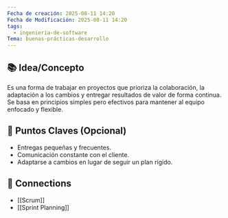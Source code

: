 ```yaml
---
Fecha de creación: 2025-08-11 14:20
Fecha de Modificación: 2025-08-11 14:20
tags:
  - ingeniería-de-software
Tema: buenas-prácticas-desarrollo
---
```



## 📚 Idea/Concepto 
Es una forma de trabajar en proyectos que prioriza la colaboración, la adaptación a los cambios y entregar resultados de valor de forma continua. Se basa en principios simples pero efectivos para mantener al equipo enfocado y flexible.
## 📌 Puntos Claves (Opcional)
- Entregas pequeñas y frecuentes.
- Comunicación constante con el cliente.
- Adaptarse a cambios en lugar de seguir un plan rígido.
## 🔗 Connections
- [[Scrum]]
- [[Sprint Planning]]
